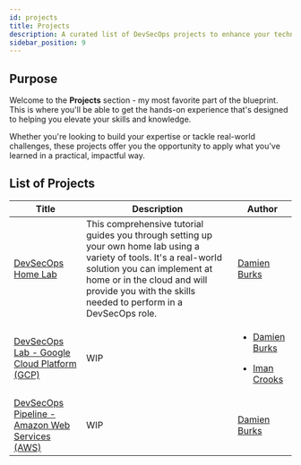 ```yaml
---
id: projects
title: Projects
description: A curated list of DevSecOps projects to enhance your technical skills and experience.
sidebar_position: 9
---
```


## Purpose

Welcome to the **Projects** section - my most favorite part of the blueprint. This is where you'll be able to get the hands-on experience that's designed to helping you elevate your skills and knowledge.

Whether you're looking to build your expertise or tackle real-world challenges, these projects offer you the opportunity to apply what you've learned in a practical, impactful way.

## List of Projects

| Title                                                                       | Description                                                                                                                                                                                                                                            | Author                                                                                                                                               |
| --------------------------------------------------------------------------- | ------------------------------------------------------------------------------------------------------------------------------------------------------------------------------------------------------------------------------------------------------ | ---------------------------------------------------------------------------------------------------------------------------------------------------- |
| [DevSecOps Home Lab](./devsecops-home-lab/)                                 | This comprehensive tutorial guides you through setting up your own home lab using a variety of tools. It's a real-world solution you can implement at home or in the cloud and will provide you with the skills needed to perform in a DevSecOps role. | [Damien Burks](https://www.youtube.com/@damienjburks)                                                                                            |
| [DevSecOps Lab - Google Cloud Platform (GCP)](./gcp-devsecops-lab/)                        | WIP                                                                                                                                                                                                                                                    | <ul><li>[Damien Burks](https://www.youtube.com/@damienjburks)</li></ul><ul><li>[Iman Crooks](https://www.linkedin.com/in/iman-crooks/)</li></ul> |
| [DevSecOps Pipeline - Amazon Web Services (AWS)](./devsecops-pipeline-aws/) | WIP                                                                                                                                                                                                                                                    | [Damien Burks](https://www.youtube.com/@damienjburks)                                                                                            |
